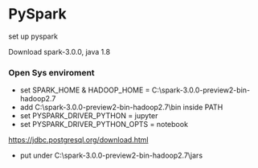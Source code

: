 # PySpark
set up pyspark

Download spark-3.0.0, java 1.8

### Open Sys enviroment
- set SPARK_HOME & HADOOP_HOME =  C:\spark-3.0.0-preview2-bin-hadoop2.7 
- add C:\spark-3.0.0-preview2-bin-hadoop2.7\bin inside PATH 
- set PYSPARK_DRIVER_PYTHON = jupyter 
- set PYSPARK_DRIVER_PYTHON_OPTS = notebook

https://jdbc.postgresql.org/download.html
- put under C:\spark-3.0.0-preview2-bin-hadoop2.7\jars
